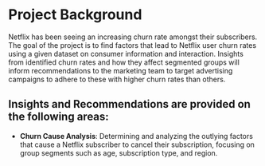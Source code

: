 # Project Background
Netflix has been seeing an increasing churn rate amongst their subscribers. The goal of the project is to find factors that lead to Netflix user churn rates using a given dataset on consumer information and interaction. Insights from identified churn rates and how they affect segmented groups will inform recommendations to the marketing team to target advertising campaigns to adhere to these with higher churn rates than others.

## Insights and Recommendations are provided on the following areas:

- **Churn Cause Analysis**: Determining and analyzing the outlying factors that cause a Netflix subscriber to cancel their subscription, focusing on group segments such as age, subscription type, and region.
